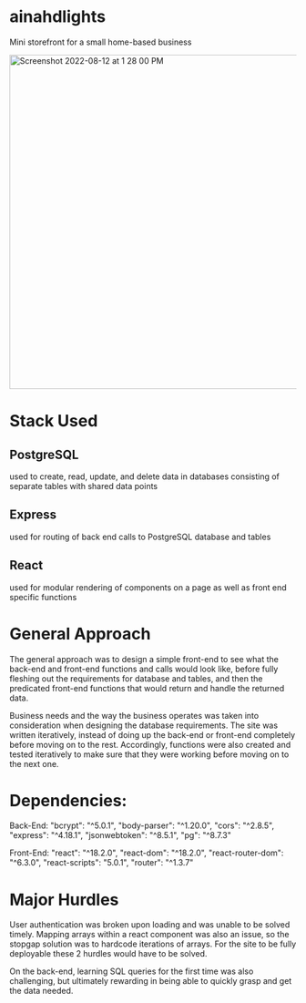 # ainahdlights
Mini storefront for a small home-based business 

<img width="587" alt="Screenshot 2022-08-12 at 1 28 00 PM" src="https://user-images.githubusercontent.com/106030879/184290547-88431f10-19cd-4e26-8430-887136977013.png">

# Stack Used
## PostgreSQL
used to create, read, update, and delete data in databases consisting of separate tables with shared data points
## Express
used for routing of back end calls to PostgreSQL database and tables
## React
used for modular rendering of components on a page as well as front end specific functions

# General Approach
The general approach was to design a simple front-end to see what the back-end and front-end functions and calls would look like, before fully
fleshing out the requirements for database and tables, and then the predicated front-end functions that would return and handle the returned data.

Business needs and the way the business operates was taken into consideration when designing the database requirements. The site was written iteratively, instead of doing up the back-end or front-end completely before moving on to the rest.
Accordingly, functions were also created and tested iteratively to make sure that they were working before moving on to the next one.

# Dependencies:
Back-End:
    "bcrypt": "^5.0.1",
    "body-parser": "^1.20.0",
    "cors": "^2.8.5",
    "express": "^4.18.1",
    "jsonwebtoken": "^8.5.1",
    "pg": "^8.7.3"
    
 Front-End:
    "react": "^18.2.0",
    "react-dom": "^18.2.0",
    "react-router-dom": "^6.3.0",
    "react-scripts": "5.0.1",
    "router": "^1.3.7"
    
 # Major Hurdles
 User authentication was broken upon loading and was unable to be solved timely. Mapping arrays within a react component was also an issue, so the stopgap solution was to hardcode iterations of arrays.
 For the site to be fully deployable these 2 hurdles would have to be solved.
 
 On the back-end, learning SQL queries for the first time was also challenging, but ultimately rewarding in being able to quickly grasp and get the data needed.
 
 
